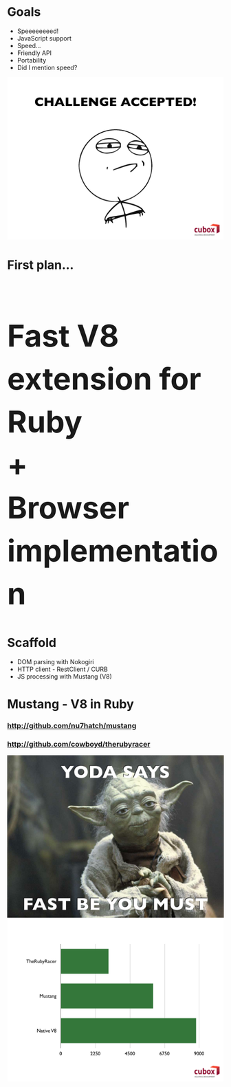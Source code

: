 <!SLIDE center>
# Goals

<!SLIDE center bullets incremental>
* Speeeeeeeed!
* JavaScript support
* Speed...
* Friendly API
* Portability
* Did I mention speed?

<!SLIDE center meme>
<img src="images/accepted.png" />

<!SLIDE center>
# First plan...

<!SLIDE center>
<h1 style="font-size: 70px; line-height: 100px;">
Fast V8 extension for Ruby<br />
+<br />
Browser implementation
</h1>

<!SLIDE center>
# Scaffold

<!SLIDE center bullets incremental>
* DOM parsing with Nokogiri
* HTTP client - RestClient / CURB
* JS processing with Mustang (V8)

<!SLIDE center>
<h1>Mustang - V8 in Ruby</h1>
<div class="resources">
  <h3><a href="http://github.com/nu7hatch/mustang">http://github.com/nu7hatch/mustang</a></h3>
  <h3><a href="http://github.com/cowboyd/therubyracer">http://github.com/cowboyd/therubyracer</a></h3>
</div>

<!SLIDE center meme>
<img src="images/yoda.png" />

<!SLIDE center meme>
<img src="images/chart.png" />
